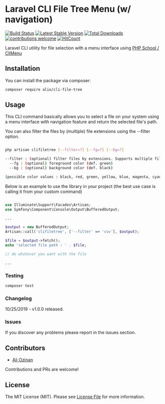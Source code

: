 # Laravel CLI File Tree Menu (w/ navigation)

[![Build Status](https://travis-ci.org/aliozinan/cli-file-tree.svg?branch=master)](https://travis-ci.org/aliozinan/cli-file-tree)
[![Latest Stable Version](https://poser.pugx.org/alio/cli-file-tree/v/stable.png)](https://packagist.org/packages/alio/cli-file-tree)
[![Total Downloads](https://poser.pugx.org/alio/cli-file-tree/downloads.png)](https://packagist.org/packages/alio/cli-file-tree)
[![contributions welcome](https://img.shields.io/badge/contributions-welcome-brightgreen.svg?style=flat)](https://github.com/aliozinan/cli-file-tree/issues)
[![HitCount](http://hits.dwyl.io/aliozinan/cli-file-tree.svg)](http://hits.dwyl.io/aliozinan/cli-file-tree)

Laravel CLI utility for file selection with a menu interface using [PHP School / CliMenu](https://github.com/php-school/cli-menu)

## Installation

You can install the package via composer:

```bash
composer require alio/cli-file-tree
```

## Usage

This CLI command basically allows you to select a file on your system using a menu interface with navigation feature and return the selected file's path.

You can also filter the files by (multiple) file extensions using the --filter option.

```bash

php artisan clifiletree [--filter=?] [--fg=?] [--bg=?]

--filter : (optional) filter files by extensions. Supports multiple filters by seperating with comma (Ex: csv,xls)
  --fg : (optional) foreground color (def. green)
  --bg : (optional) background color (def. black)

(possible color values : black, red, green, yellow, blue, magenta, cyan, white)

```

Below is an example to use the library in your project (the best use case is calling it from your custom command)

``` php

use Illuminate\Support\Facades\Artisan;
use Symfony\Component\Console\Output\BufferedOutput;

...

$output = new BufferedOutput;
Artisan::call('clifiletree', ['--filter' => 'csv'], $output);

$file = $output->fetch();
echo 'selected file path : ' . $file;

// do whatever you want with the file

...

```

### Testing

``` bash
composer test
```

### Changelog

10/25/2019 - v1.0.0 released.

### Issues

If you discover any problems please report in the issues section.

## Contributors

- [Ali Ozinan](https://github.com/aliozinan)

Contributions and PRs are welcome!

## License

The MIT License (MIT). Please see [License File](LICENSE.md) for more information.
